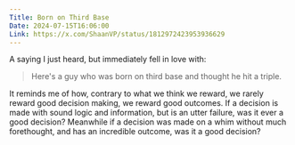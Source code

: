 ```yaml
---
Title: Born on Third Base
Date: 2024-07-15T16:06:00
Link: https://x.com/ShaanVP/status/1812972423953936629
---
```

A saying I just heard, but immediately fell in love with:

> Here's a guy who was born on third base and thought he hit a triple.

It reminds me of how, contrary to what we think we reward, we rarely reward good decision making, we reward good outcomes. If a decision is made with sound logic and information, but is an utter failure, was it ever a good decision? Meanwhile if a decision was made on a whim without much forethought, and has an incredible outcome, was it a good decision?